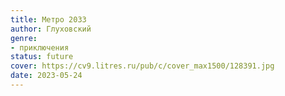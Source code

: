 ```yaml
---
title: Метро 2033
author: Глуховский
genre:
- приключения
status: future
cover: https://cv9.litres.ru/pub/c/cover_max1500/128391.jpg
date: 2023-05-24
---
```


